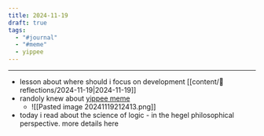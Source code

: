 ```yaml
---
title: 2024-11-19
draft: true
tags:
  - "#journal"
  - "#meme"
  - yippee
---
```

 
---
* lesson about where should i focus on development [[content/💭reflections/2024-11-19|2024-11-19]]
* randoly knew about [yippee meme](https://knowyourmeme.com/memes/tbh-autism-creature-yippee)
	* ![[Pasted image 20241119212413.png]]
* today i read about the science of logic - in the hegel philosophical perspective. more details here